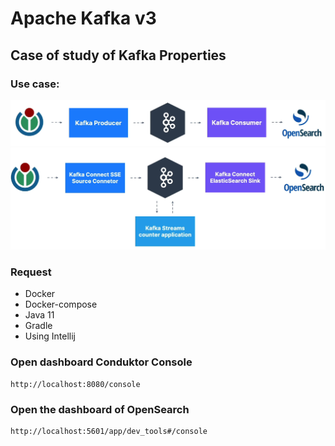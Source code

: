 # Apache Kafka v3
## Case of study of Kafka Properties
### Use case:
![img_1.png](imgs/img_1.png)
![img.png](imgs/img.png)
### Request
- Docker
- Docker-compose
- Java 11
- Gradle
- Using Intellij

### Open dashboard Conduktor Console
````
http://localhost:8080/console
````
### Open the dashboard of OpenSearch
````
http://localhost:5601/app/dev_tools#/console
````